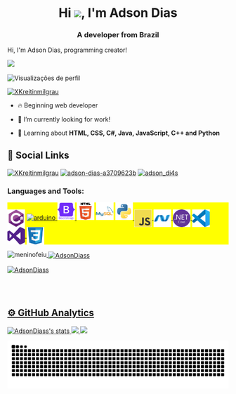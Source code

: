 <h1 align="center">Hi <img src="https://raw.githubusercontent.com/kaueMarques/kaueMarques/master/hi.gif" height="30px">, I'm Adson Dias</h1>
<h3 align="center">A developer from Brazil</h3>
<img align="right" height="511em" 
<h1 align="left">Hi, I'm Adson Dias, programming creator!</h1>
<p align="left"> <img src="https://github.com/AdsonDiass.png"/> </p>
<p align="left"> <img src="https://komarev.com/ghpvc/?username=AdsonDiass&color=yellow" alt="Visualizações de perfil" /> </p>

<p align="left"> <a href="https://twitter.com/XKreitinmilgrau" target="blank"><img src="https://img.shields.io/twitter/follow/XKreitinmilgrau?logo=twitter&style=for-the-badge" alt="XKreitinmilgrau" /></a> </p>


- 🔥 Beginning web developer

- 🔭 I’m currently looking for work!

- 💬 Learning about **HTML, CSS, C#, Java, JavaScript, C++ and Python**
 

 ## 📲 Social Links  
<a href="https://twitter.com/XKreitinmilgrau" target="blank"><img align="center" src="https://raw.githubusercontent.com/rahuldkjain/github-profile-readme-generator/master/src/images/icons/Social/twitter.svg" alt="XKreitinmilgrau" height="30" width="40" /></a>
<a href="https://www.linkedin.com/in/adsondias/" target="blank"><img align="center" src="https://raw.githubusercontent.com/rahuldkjain/github-profile-readme-generator/master/src/images/icons/Social/linked-in-alt.svg" alt="adson-dias-a3709623b" height="30" width="40" /></a>
<a href="https://instagram.com/adson_di4s" target="blank"><img align="center" src="https://raw.githubusercontent.com/rahuldkjain/github-profile-readme-generator/master/src/images/icons/Social/instagram.svg" alt="adson_di4s" height="30" width="40" /></a>

<h3 align="left">Languages and Tools:</h3>
<p align="left" style="background:yellow">
<img align="center"  alt="C#" height="40" width="40" src="https://raw.githubusercontent.com/devicons/devicon/master/icons/csharp/csharp-original.svg"/>
<a href="https://www.arduino.cc/" target="_blank" rel="noreferrer"> <img src="https://cdn.worldvectorlogo.com/logos/arduino-1.svg" alt="arduino" width="40" height="40"/> </a> <a href="https://getbootstrap.com" target="_blank" rel="noreferrer"> <img src="https://raw.githubusercontent.com/devicons/devicon/master/icons/bootstrap/bootstrap-plain-wordmark.svg" alt="bootstrap" width="40" height="40"/> </a>
<img src="https://raw.githubusercontent.com/devicons/devicon/master/icons/html5/html5-original-wordmark.svg" alt="html5" width="40" height="40"/> <img src="https://raw.githubusercontent.com/devicons/devicon/master/icons/mysql/mysql-original-wordmark.svg" alt="mysql" width="40" height="40"/> 
 <a href="https://www.python.org" target="_blank" rel="noreferrer"> <img src="https://raw.githubusercontent.com/devicons/devicon/master/icons/python/python-original.svg" alt="python" width="40" height="40"/> </a> <a href="https://reactjs.org/" target="_blank" rel="noreferrer">
<img align="center" alt="JS" height="40" width="40" src="https://raw.githubusercontent.com/devicons/devicon/master/icons/javascript/javascript-original.svg">
  <img align="center" alt=".NET" height="40" width="40" src="https://raw.githubusercontent.com/devicons/devicon/1119b9f84c0290e0f0b38982099a2bd027a48bf1/icons/dot-net/dot-net-original.svg">
  <img align="center" alt="Core" height="40" width="40" src="https://raw.githubusercontent.com/devicons/devicon/1119b9f84c0290e0f0b38982099a2bd027a48bf1/icons/dotnetcore/dotnetcore-original.svg">
  <img align="center"  alt="Code" height="40" width="40" src="https://raw.githubusercontent.com/devicons/devicon/1119b9f84c0290e0f0b38982099a2bd027a48bf1/icons/vscode/vscode-original.svg"/>
  <img align="center"  alt="Studio" height="40" width="40" src="https://raw.githubusercontent.com/devicons/devicon/1119b9f84c0290e0f0b38982099a2bd027a48bf1/icons/visualstudio/visualstudio-plain.svg"/>
  <img align="center" alt="CSS" height="40" width="40" src="https://raw.githubusercontent.com/devicons/devicon/1119b9f84c0290e0f0b38982099a2bd027a48bf1/icons/css3/css3-original.svg">
<p><img align="left" src="https://github-readme-stats.vercel.app/api/top-langs?username=meninofeiu&show_icons=true&locale=en&layout=compact&theme=tokyonight" alt="meninofeiu" /></p>

<p>&nbsp;<img align="center" src="https://github-readme-stats.vercel.app/api?username=AdsonDiass&show_icons=true&locale=en&theme=tokyonight" alt="AdsonDiass" /></p>

<p><img align="center" src="https://github-readme-streak-stats.herokuapp.com/?user=AdsonDiass&&theme=tokyonight" alt="AdsonDiass" /></p>

<br><br>
## ⚙️  GitHub Analytics
<p align="esquerda">
<img width="530em" src="https://github-readme-stats.vercel.app/api?username=AdsonDiass&show_icons=true&theme=dracula" alt="AdsonDiass's stats"/>
<img width="530em" src="https://streak-stats.demolab.com/?user=AdsonDiass&theme=dracula" />
<img width="530em" src="https://github-readme-stats.vercel.app/api/top-langs/?username=AdsonDiass&layout=compact&theme=dracula"/>
</p>


![Snake animation](https://github.com/gardeniaftech/gardeniaftech/blob/output/github-contribution-grid-snake.svg)

<!--
**AdsonDiass/AdsonDiass** is a ✨ _special_ ✨ repository because its `README.md` (this file) appears on your GitHub profile.

Here are some ideas to get you started:

- 🔭 I’m currently working on ...
- 🌱 I’m currently learning ...
- 👯 I’m looking to collaborate on ...
- 🤔 I’m looking for help with ...
- 💬 Ask me about ...
- 📫 How to reach me: ...
- 😄 Pronouns: ...
- ⚡ Fun fact: ...
-->
